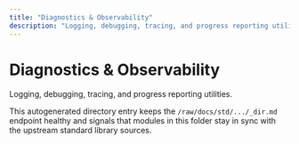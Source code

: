```yaml
---
title: "Diagnostics & Observability"
description: "Logging, debugging, tracing, and progress reporting utilities."
---
```


# Diagnostics & Observability

Logging, debugging, tracing, and progress reporting utilities.

This autogenerated directory entry keeps the `/raw/docs/std/.../_dir.md` endpoint healthy and signals that modules in this folder stay in sync with the upstream standard library sources.

